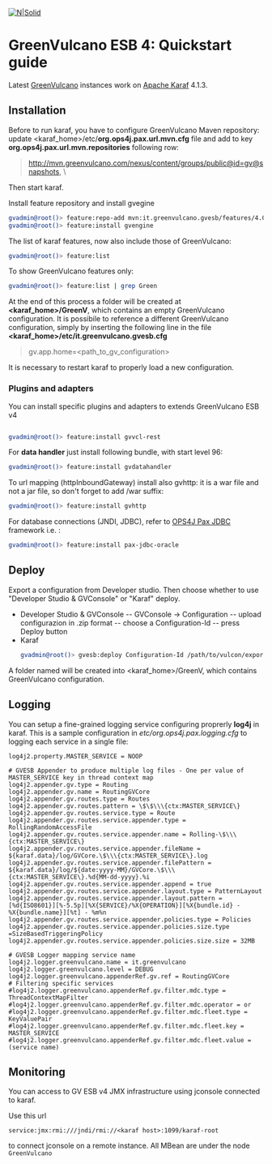 [![N|Solid](http://www.greenvulcanotechnologies.com/wp-content/uploads/2017/04/logo_gv_FLAT-300x138.png)](http://www.greenvulcanotechnologies.com)
# GreenVulcano ESB 4: Quickstart guide
Latest [GreenVulcano] instances work on [Apache Karaf] 4.1.3.

## Installation
Before to run karaf, you have to configure GreenVulcano Maven repository:
update <karaf_home>/etc/**org.ops4j.pax.url.mvn.cfg** file and add to key **org.ops4j.pax.url.mvn.repositories** following row:
   > http://mvn.greenvulcano.com/nexus/content/groups/public@id=gv@snapshots, \

Then start karaf.

Install feature repository and install gvegine
```sh
gvadmin@root()> feature:repo-add mvn:it.greenvulcano.gvesb/features/4.0.0-SNAPSHOT/xml/features
gvadmin@root()> feature:install gvengine
```
The list of karaf features, now also include those of GreenVulcano:

```sh
gvadmin@root()> feature:list
```
To show GreenVulcano features only:

```sh
gvadmin@root()> feature:list | grep Green
```

At the end of this process a folder will be created at **<karaf_home>/GreenV**, which contains an empty GreenVulcano configuration. It is possibile to reference a different GreenVulcano configuration, simply by inserting the following line in the file **<karaf_home>/etc/it.greenvulcano.gvesb.cfg**

> gv.app.home=<path_to_gv_configuration>

It is necessary to restart karaf to properly load a new configuration.

### Plugins and adapters
You can install specific plugins and adapters to extends GreenVulcano ESB v4
```sh

gvadmin@root()> feature:install gvvcl-rest
```

For **data handler** just install following bundle, with start level 96:
```sh
gvadmin@root()> feature:install gvdatahandler
```

To url mapping (httpInboundGateway) install also gvhttp: it is a war file and not a jar file, so don't forget to add /war suffix:
```sh
gvadmin@root()> feature:install gvhttp
```

For database connections (JNDI, JDBC), refer to [OPS4J Pax JDBC] framework i.e. :
```sh
gvadmin@root()> feature:install pax-jdbc-oracle
```   

## Deploy

Export a configuration from Developer studio. Then choose whether to use "Developer Studio & GVConsole" or "Karaf" deploy.

- Developer Studio & GVConsole
 -- GVConsole -> Configuration
 -- upload configurazion in .zip format
 -- choose a Configuration-Id
 -- press Deploy button
- Karaf
    ```sh
    gvadmin@root()> gvesb:deploy Configuration-Id /path/to/vulcon/export.zip
     ```
 A folder named <Configuration-Id> will be created into <karaf_home>/GreenV, which contains GreenVulcano configuration.

## Logging

You can setup a fine-grained logging service configuring proprerly **log4j** in karaf.
This is a sample configuration in *etc/org.ops4j.pax.logging.cfg* to logging each service in a single file:
```
log4j2.property.MASTER_SERVICE = NOOP

# GVESB Appender to produce multiple log files - One per value of MASTER_SERVICE key in thread context map
log4j2.appender.gv.type = Routing
log4j2.appender.gv.name = RoutingGVCore
log4j2.appender.gv.routes.type = Routes
log4j2.appender.gv.routes.pattern = \$\$\\\{ctx:MASTER_SERVICE\}
log4j2.appender.gv.routes.service.type = Route
log4j2.appender.gv.routes.service.appender.type = RollingRandomAccessFile
log4j2.appender.gv.routes.service.appender.name = Rolling-\$\\\{ctx:MASTER_SERVICE\}
log4j2.appender.gv.routes.service.appender.fileName = ${karaf.data}/log/GVCore.\$\\\{ctx:MASTER_SERVICE\}.log
log4j2.appender.gv.routes.service.appender.filePattern = ${karaf.data}/log/${date:yyyy-MM}/GVCore.\$\\\{ctx:MASTER_SERVICE\}.%d{MM-dd-yyyy}.%i
log4j2.appender.gv.routes.service.appender.append = true
log4j2.appender.gv.routes.service.appender.layout.type = PatternLayout
log4j2.appender.gv.routes.service.appender.layout.pattern = [%d{ISO8601}][%-5.5p][%X{SERVICE}/%X{OPERATION}][%X{bundle.id} - %X{bundle.name}][%t] - %m%n
log4j2.appender.gv.routes.service.appender.policies.type = Policies
log4j2.appender.gv.routes.service.appender.policies.size.type =SizeBasedTriggeringPolicy
log4j2.appender.gv.routes.service.appender.policies.size.size = 32MB

# GVESB Logger mapping service name
log4j2.logger.greenvulcano.name = it.greenvulcano
log4j2.logger.greenvulcano.level = DEBUG
log4j2.logger.greenvulcano.appenderRef.gv.ref = RoutingGVCore
# Filtering specific services
#log4j2.logger.greenvulcano.appenderRef.gv.filter.mdc.type = ThreadContextMapFilter
#log4j2.logger.greenvulcano.appenderRef.gv.filter.mdc.operator = or
#log4j2.logger.greenvulcano.appenderRef.gv.filter.mdc.fleet.type = KeyValuePair
#log4j2.logger.greenvulcano.appenderRef.gv.filter.mdc.fleet.key = MASTER_SERVICE
#log4j2.logger.greenvulcano.appenderRef.gv.filter.mdc.fleet.value = (service name)
```
## Monitoring

You can access to GV ESB v4 JMX infrastructure using jconsole connected to karaf.

Use this url

```service:jmx:rmi:///jndi/rmi://<karaf host>:1099/karaf-root```

to connect jconsole on a remote instance. All MBean are under the node `GreenVulcano`

[GreenVulcano]: https://github.com/green-vulcano/gv-engine
[Apache Karaf]: <http://karaf.apache.org>
[OPS4J Pax JDBC]: https://ops4j1.jira.com/wiki/display/PAXJDBC/Documentation
